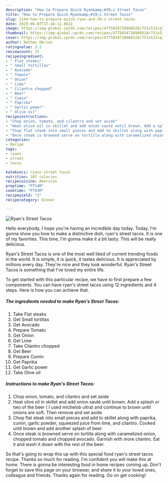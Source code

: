 ```yaml
---
description: "How to Prepare Quick Ryan&amp;#39;s Street Tacos"
title: "How to Prepare Quick Ryan&amp;#39;s Street Tacos"
slug: 2144-how-to-prepare-quick-ryan-and-39-s-street-tacos
date: 2020-06-07T17:44:11.862Z
image: https://img-global.cpcdn.com/recipes/4775034738966528/751x532cq70/ryans-street-tacos-recipe-main-photo.jpg
thumbnail: https://img-global.cpcdn.com/recipes/4775034738966528/751x532cq70/ryans-street-tacos-recipe-main-photo.jpg
cover: https://img-global.cpcdn.com/recipes/4775034738966528/751x532cq70/ryans-street-tacos-recipe-main-photo.jpg
author: Nathan Obrien
ratingvalue: 3.2
reviewcount: 15
recipeingredient:
- " Flat steaks"
- " Small tortillas"
- " Avocado"
- " Tomato"
- " Onion"
- " Lime"
- " Cilantro chopped"
- " Beer"
- " Cumin"
- " Paprika"
- " Garlic power"
- " Olive oil"
recipeinstructions:
- "Chop onion, tomato, and cilantro and set aside"
- "Heat olive oil in skillet and add onion sauté until brown. Add a splash or two of the beer  ( I used michelob ultra) and continue to brown until onions are soft. Then remove and set aside"
- "Chop flat steak into small pieces and add to skillet along with paprika, cumin, garlic powder, squeezed juice from lime, and cilantro. Cooked until brown and add another splash of beer."
- "Once steak is browned serve on tortilla along with caramelized onion, chopped tomato and chopped avocado. Garnish with more cilantro. Eat it and wash it down with the rest of the beer."
categories:
- Recipe
tags:
- ryans
- street
- tacos

katakunci: ryans street tacos 
nutrition: 107 calories
recipecuisine: American
preptime: "PT14M"
cooktime: "PT43M"
recipeyield: "2"
recipecategory: Dinner

---
```



![Ryan&#39;s Street Tacos](https://img-global.cpcdn.com/recipes/4775034738966528/751x532cq70/ryans-street-tacos-recipe-main-photo.jpg)

Hello everybody, I hope you're having an incredible day today. Today, I'm gonna show you how to make a distinctive dish, ryan&#39;s street tacos. It is one of my favorites. This time, I'm gonna make it a bit tasty. This will be really delicious.



Ryan&#39;s Street Tacos is one of the most well liked of current trending foods in the world. It is simple, it is quick, it tastes delicious. It is appreciated by millions every day. They're nice and they look wonderful. Ryan&#39;s Street Tacos is something that I've loved my entire life.


To get started with this particular recipe, we have to first prepare a few components. You can have ryan&#39;s street tacos using 12 ingredients and 4 steps. Here is how you can achieve that.

<!--inarticleads1-->

##### The ingredients needed to make Ryan&#39;s Street Tacos:

1. Take  Flat steaks
1. Get  Small tortillas
1. Get  Avocado
1. Prepare  Tomato
1. Get  Onion
1. Get  Lime
1. Take  Cilantro chopped
1. Get  Beer
1. Prepare  Cumin
1. Get  Paprika
1. Get  Garlic power
1. Take  Olive oil




<!--inarticleads2-->

##### Instructions to make Ryan&#39;s Street Tacos:

1. Chop onion, tomato, and cilantro and set aside
1. Heat olive oil in skillet and add onion sauté until brown. Add a splash or two of the beer  ( I used michelob ultra) and continue to brown until onions are soft. Then remove and set aside
1. Chop flat steak into small pieces and add to skillet along with paprika, cumin, garlic powder, squeezed juice from lime, and cilantro. Cooked until brown and add another splash of beer.
1. Once steak is browned serve on tortilla along with caramelized onion, chopped tomato and chopped avocado. Garnish with more cilantro. Eat it and wash it down with the rest of the beer.




So that's going to wrap this up with this special food ryan&#39;s street tacos recipe. Thanks so much for reading. I'm confident you will make this at home. There is gonna be interesting food in home recipes coming up. Don't forget to save this page on your browser, and share it to your loved ones, colleague and friends. Thanks again for reading. Go on get cooking!
